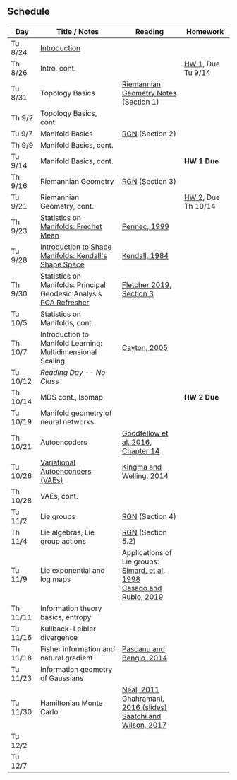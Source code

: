 ## Schedule

| Day      | Title / Notes                                                      | Reading       | Homework                              |
|----------|--------------------------------------------------------------------|---------------|---------------------------------------|
| Tu 8/24  | [Introduction](lectures/L01-Introduction.pdf) | | |
| Th 8/26  | Intro, cont. | | [HW 1](homeworks/hw1.pdf), Due Tu 9/14 |
| Tu 8/31  | Topology Basics | [Riemannian Geometry Notes](notes/RiemannianGeometryNotes.pdf) (Section 1) | |
| Th 9/2   | Topology Basics, cont. | | |
| Tu 9/7   | Manifold Basics | [RGN](notes/RiemannianGeometryNotes.pdf) (Section 2) | |
| Th 9/9   | Manifold Basics, cont. | | |
| Tu 9/14  | Manifold Basics, cont. |  | **HW 1 Due** |
| Th 9/16  | Riemannian Geometry | [RGN](notes/RiemannianGeometryNotes.pdf) (Section 3) | |
| Tu 9/21  | Riemannian Geometry, cont.  | | [HW 2](homeworks/hw2.pdf), Due Th 10/14 |
| Th 9/23  | [Statistics on Manifolds: Frechet Mean](lectures/FrechetMean.pdf) | [Pennec, 1999](http://www-sop.inria.fr/asclepios/Publications/Xavier.Pennec/Pennec.NSIP99.pdf) | |
| Tu 9/28  | [Introduction to Shape Manifolds: Kendall's Shape Space](lectures/ShapeManifolds.pdf) | [Kendall, 1984](http://image.diku.dk/imagecanon/material/kendall-shapes.pdf) | |
| Th 9/30  | Statistics on Manifolds: Principal Geodesic Analysis<br>[PCA Refresher](lectures/PCARefresher.pdf) | [Fletcher 2019, Section 3](https://collab.its.virginia.edu/x/5pSrlx) | |
| Tu 10/5  | Statistics on Manifolds, cont. | | |
| Th 10/7  | Introduction to Manifold Learning:<br>Multidimensional Scaling | [Cayton, 2005](http://www.lcayton.com/resexam.pdf) | |
| Tu 10/12 | *Reading Day -- No Class* |  |  |
| Th 10/14 | MDS cont., Isomap |  | **HW 2 Due** |
| Tu 10/19 | Manifold geometry of neural networks | |  |
| Th 10/21 | Autoencoders | [Goodfellow et al. 2016, Chapter 14](https://www.deeplearningbook.org/) | |
| Tu 10/26 | [Variational Autoenconders (VAEs)](lectures/VAE.pdf) | [Kingma and Welling, 2014](https://arxiv.org/abs/1312.6114) | |
| Th 10/28 | VAEs, cont. | | |
| Tu 11/2  | Lie groups | [RGN](notes/RiemannianGeometryNotes.pdf) (Section 4) | |
| Th 11/4  | Lie algebras, Lie group actions | [RGN](notes/RiemannianGeometryNotes.pdf) (Section 5.2) | |
| Tu 11/9  | Lie exponential and log maps | Applications of Lie groups:<br>[Simard, et al. 1998](http://yann.lecun.com/exdb/publis/pdf/simard-00.pdf)<br>[Casado and Rubio, 2019](https://arxiv.org/abs/1901.08428) | |
| Th 11/11 | Information theory basics, entropy | | |
| Tu 11/16 | Kullback-Leibler divergence | |  |
| Th 11/18 | Fisher information and natural gradient | [Pascanu and Bengio, 2014](https://arxiv.org/abs/1301.3584) | |
| Tu 11/23 | Information geometry of Gaussians | | |
| Tu 11/30 | Hamiltonian Monte Carlo | [Neal, 2011](https://arxiv.org/pdf/1206.1901.pdf)<br> [Ghahramani, 2016 (slides)](http://bayesiandeeplearning.org/2016/slides/nips16bayesdeep.pdf)<br>[Saatchi and Wilson, 2017](https://arxiv.org/abs/1705.09558) | |
| Tu 12/2  | | | |
| Tu 12/7  | | | |